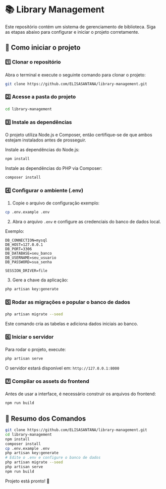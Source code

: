 # 📚 Library Management

Este repositório contém um sistema de gerenciamento de biblioteca. Siga as etapas abaixo para configurar e iniciar o projeto corretamente.

## 🚀 Como iniciar o projeto

### 1️⃣ Clonar o repositório
Abra o terminal e execute o seguinte comando para clonar o projeto:
```bash
git clone https://github.com/ELISASANTANA/library-management.git
```

### 2️⃣ Acesse a pasta do projeto
```bash
cd library-management
```

### 3️⃣ Instale as dependências
O projeto utiliza Node.js e Composer, então certifique-se de que ambos estejam instalados antes de prosseguir.

Instale as dependências do Node.js:
```bash
npm install
```

Instale as dependências do PHP via Composer:
```bash
composer install
```

### 4️⃣ Configurar o ambiente (.env)

1. Copie o arquivo de configuração exemplo:
```bash
cp .env.example .env
```
2. Abra o arquivo `.env` e configure as credenciais do banco de dados local.

Exemplo:
```
DB_CONNECTION=mysql
DB_HOST=127.0.0.1
DB_PORT=3306
DB_DATABASE=seu_banco
DB_USERNAME=seu_usuario
DB_PASSWORD=sua_senha

SESSION_DRIVER=file
```
3. Gere a chave da aplicação:
```bash
php artisan key:generate
```

### 5️⃣ Rodar as migrações e popular o banco de dados
```bash
php artisan migrate --seed
```
Este comando cria as tabelas e adiciona dados iniciais ao banco.

### 6️⃣ Iniciar o servidor
Para rodar o projeto, execute:
```bash
php artisan serve
```
O servidor estará disponível em: `http://127.0.0.1:8000`

### 7️⃣ Compilar os assets do frontend
Antes de usar a interface, é necessário construir os arquivos do frontend:
```bash
npm run build
```

## 🎯 Resumo dos Comandos

```bash
git clone https://github.com/ELISASANTANA/library-management.git
cd library-management
npm install
composer install
cp .env.example .env
php artisan key:generate
# Edite o .env e configure o banco de dados
php artisan migrate --seed
php artisan serve
npm run build
```

Projeto está pronto! 🚀
